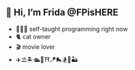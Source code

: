 ## 👋 Hi, I’m Frida @FPisHERE
- 👩🏻‍💻 self-taught programming right now
- 🐈 cat owner
- 🎬 movie lover
- ✈️⛱🏝🛳🚁⛩🪁🛼🏂🗿🏜

<!---
FPisHERE/FPisHERE is a ✨ special ✨ repository because its `README.md` (this file) appears on your GitHub profile.
You can click the Preview link to take a look at your changes.
--->
